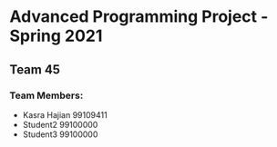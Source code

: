 # Advanced Programming Project - Spring 2021
## Team 45

### Team Members:
- Kasra Hajian 99109411
- Student2 99100000
- Student3 99100000
